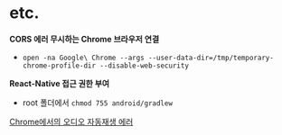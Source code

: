 # etc.

**CORS 에러 무시하는 Chrome 브라우저 연결**

- `open -na Google\ Chrome --args --user-data-dir=/tmp/temporary-chrome-profile-dir --disable-web-security`

**React-Native 접근 권한 부여**

- root 폴더에서 `chmod 755 android/gradlew`

[Chrome에서의 오디오 자동재생 에러](etc%2050732faf03984c7aa0d7cada9feadd12/Chrome%EC%97%90%EC%84%9C%EC%9D%98%20%EC%98%A4%EB%94%94%EC%98%A4%20%EC%9E%90%EB%8F%99%EC%9E%AC%EC%83%9D%20%EC%97%90%EB%9F%AC%2046f2526ac2cf43eeae865757cc057b50.md)